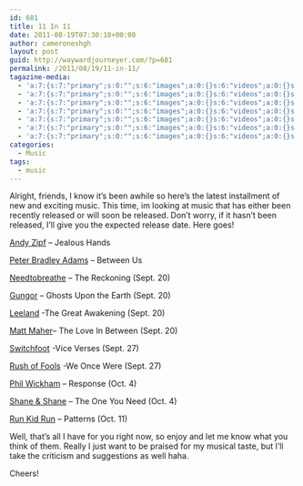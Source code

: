 ```yaml
---
id: 681
title: 11 In 11
date: 2011-08-19T07:30:18+00:00
author: cameroneshgh
layout: post
guid: http://waywardjourneyer.com/?p=681
permalink: /2011/08/19/11-in-11/
tagazine-media:
  - 'a:7:{s:7:"primary";s:0:"";s:6:"images";a:0:{}s:6:"videos";a:0:{}s:11:"image_count";s:1:"0";s:6:"author";s:8:"19879429";s:7:"blog_id";s:8:"19280981";s:9:"mod_stamp";s:19:"2011-08-19 07:13:30";}'
  - 'a:7:{s:7:"primary";s:0:"";s:6:"images";a:0:{}s:6:"videos";a:0:{}s:11:"image_count";s:1:"0";s:6:"author";s:8:"19879429";s:7:"blog_id";s:8:"19280981";s:9:"mod_stamp";s:19:"2011-08-19 07:13:30";}'
  - 'a:7:{s:7:"primary";s:0:"";s:6:"images";a:0:{}s:6:"videos";a:0:{}s:11:"image_count";s:1:"0";s:6:"author";s:8:"19879429";s:7:"blog_id";s:8:"19280981";s:9:"mod_stamp";s:19:"2011-08-19 07:13:30";}'
  - 'a:7:{s:7:"primary";s:0:"";s:6:"images";a:0:{}s:6:"videos";a:0:{}s:11:"image_count";s:1:"0";s:6:"author";s:8:"19879429";s:7:"blog_id";s:8:"19280981";s:9:"mod_stamp";s:19:"2011-08-19 07:13:30";}'
  - 'a:7:{s:7:"primary";s:0:"";s:6:"images";a:0:{}s:6:"videos";a:0:{}s:11:"image_count";s:1:"0";s:6:"author";s:8:"19879429";s:7:"blog_id";s:8:"19280981";s:9:"mod_stamp";s:19:"2011-08-19 07:13:30";}'
  - 'a:7:{s:7:"primary";s:0:"";s:6:"images";a:0:{}s:6:"videos";a:0:{}s:11:"image_count";s:1:"0";s:6:"author";s:8:"19879429";s:7:"blog_id";s:8:"19280981";s:9:"mod_stamp";s:19:"2011-08-19 07:13:30";}'
  - 'a:7:{s:7:"primary";s:0:"";s:6:"images";a:0:{}s:6:"videos";a:0:{}s:11:"image_count";s:1:"0";s:6:"author";s:8:"19879429";s:7:"blog_id";s:8:"19280981";s:9:"mod_stamp";s:19:"2011-08-19 07:13:30";}'
categories:
  - Music
tags:
  - music
---
```

Alright, friends, I know it&#8217;s been awhile so here&#8217;s the latest installment of new and exciting music. This time, im looking at music that has either been recently released or will soon be released. Don&#8217;t worry, if it hasn&#8217;t been released, I&#8217;ll give you the expected release date. Here goes!

[Andy Zipf](http://andyzipf.com) &#8211; Jealous Hands

[Peter Bradley Adams](http://peterbradeyadams.com) &#8211; Between Us

[Needtobreathe](http://needtobreathe.net) &#8211; The Reckoning (Sept. 20)

[Gungor](http://gungormusic.com) &#8211; Ghosts Upon the Earth (Sept. 20)

[Leeland](http://leelandonline.com) -The Great Awakening (Sept. 20)

[Matt Maher](http://mattmahermusic.com)&#8211; The Love In Between (Sept. 20)

[Switchfoot](http://www.switchfoot.com/switchfoot/c/index-b) -Vice Verses (Sept. 27)

[Rush of Fools](http://rushoffools.com) -We Once Were (Sept. 27)

[Phil Wickham](http://philwickham.com) &#8211; Response (Oct. 4)

[Shane & Shane](http://shaneandshane.com/home) &#8211; The One You Need (Oct. 4)

[Run Kid Run](http://runkidrun.net) &#8211; Patterns (Oct. 11)

Well, that&#8217;s all I have for you right now, so enjoy and let me know what you think of them. Really I just want to be praised for my musical taste, but I&#8217;ll take the criticism and suggestions as well haha.

Cheers!